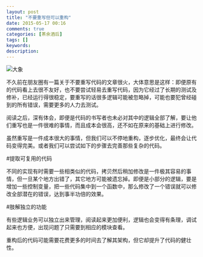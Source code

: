 ```yaml
---
layout: post
title: "不要重写但可以重构"
date: 2015-05-17 00:16
comments: true
categories: [茶余酒后]
tags: []
keywords: 
description: 
---
```

![大象](http://www.xdism.com/uploadfile/2013/0610/20130610065447327.jpg)

不久前在朋友圈有一篇关于不要重写代码的文章很火，大体意思是这样：即便原有的代码看上去很不友好，也不要尝试轻易去重写代码，因为它经过了长期的测试及修补，已经运行得很稳定，要重写的话很多逻辑可能被忽略掉，可能也要犯曾经碰到的所有错误，需要更多的人力去测试。

阅读之后，深有体会，即便是代码的书写者也未必对其中的逻辑全部了解，要让他们重写也是一件很难的事情，而且成本会很高，还不如在原来的基础上进行修改。
<!--more-->
虽然重写是一件成本很大的事情，但我们可以不停地重构，逐步优化，最终会让代码变得完美。或者我们可以尝试如下的步骤去完善那些复杂的代码。


#提取可复用的代码

不同的实现有时需要一些相类似的代码，拷贝然后稍加修改是一件极其容易的事情，但一旦某个地方出错了，其它地方可能被遗忘掉。即便是小部分的逻辑，要是增加一些控制变量，把一些代码集中到一个函数中，那么修改了一个错误就可以修改全部潜在的错误，达到事半功倍的效果。


#肢解独立的功能

有些逻辑业务可以独立出来管理，阅读起来更加便利，逻辑也会变得有条理，调试起来也方便，出现问题了只需要到相应的模块查看。


重构后的代码可能需要花费更多的时间去了解其架构，但它却提升了代码的健壮性。
